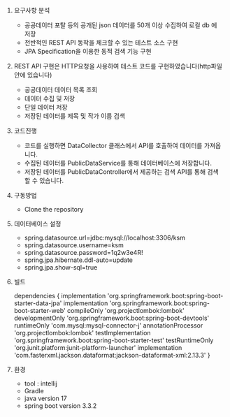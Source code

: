 1. 요구사항 분석
   - 공공데이터 포탈 등의 공개된 json 데이터를 50개 이상 수집하여 로컬 db 에 저장
   - 전반적인 REST API 동작을 체크할 수 있는 테스트 소스 구현
   - JPA Specification을 이용한 동적 검색 기능 구현
  
2.  REST API 구현은 HTTP요청을 사용하여 테스트 코드를 구현하였습니다(http파일 안에 있습니다)
    - 공공데이터 데이터 목록 조회
    - 데이터 수집 및 저장
    - 단일 데이터 저장
    - 저장된 데이터를 제목 및 작가 이름 검색

3. 코드진행
    - 코드를 실행하면 DataCollector 클래스에서 API를 호출하여 데이터를 가져옵니다.
    - 수집된 데이터를 PublicDataService를 통해 데이터베이스에 저장합니다.
    - 저장된 데이터를 PublicDataController에서 제공하는 검색 API를 통해 검색할 수 있습니다.

4. 구동방법
    - Clone the repository
  
5. 데이터베이스 설정
   - spring.datasource.url=jdbc:mysql://localhost:3306/ksm
   - spring.datasource.username=ksm
   - spring.datasource.password=1q2w3e4R!
   - spring.jpa.hibernate.ddl-auto=update
   - spring.jpa.show-sql=true
  
6. 빌드
   
   dependencies {
	implementation 'org.springframework.boot:spring-boot-starter-data-jpa'
	implementation 'org.springframework.boot:spring-boot-starter-web'
	compileOnly 'org.projectlombok:lombok'
	developmentOnly 'org.springframework.boot:spring-boot-devtools'
	runtimeOnly 'com.mysql:mysql-connector-j'
	annotationProcessor 'org.projectlombok:lombok'
	testImplementation 'org.springframework.boot:spring-boot-starter-test'
	testRuntimeOnly 'org.junit.platform:junit-platform-launcher'
	implementation 'com.fasterxml.jackson.dataformat:jackson-dataformat-xml:2.13.3'
}

7. 환경
    - tool : intellij
    - Gradle
    - java version 17
    - spring boot version 3.3.2



